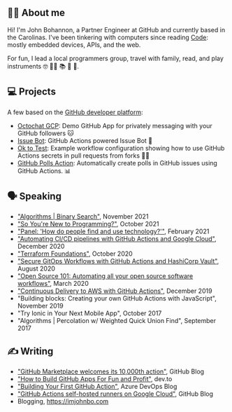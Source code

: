 ## 🙋‍♂️ About me

Hi! I'm John Bohannon, a Partner Engineer at GitHub and currently based in the Carolinas. I've been tinkering with computers since reading [Code](https://www.amazon.com/Code-Language-Computer-Hardware-Software/dp/0735611319): mostly embedded devices, APIs, and the web.

For fun, I lead a local programmers group, travel with family, read, and play instruments 🤓 🏃‍♂️ 📚 🎸 🐻.

## 💻 Projects

A few based on the [GitHub developer platform](https://docs.github.com/en/developers):
- [Octochat GCP](https://github.com/github-developer/octochat-gcp): Demo GitHub App for privately messaging with your GitHub followers 🐱
- [Issue Bot](https://github.com/imjohnbo/issue-bot): GitHub Actions powered Issue Bot 🦾
- [Ok to Test](https://github.com/imjohnbo/ok-to-test): Example workflow configuration showing how to use GitHub Actions secrets in pull requests from forks 🍴🔑
- [GitHub Polls Action](https://github.com/imjohnbo/gh-polls-bot-action): Automatically create polls in GitHub issues using GitHub Actions. 📊

## 🗣 Speaking

- ["Algorithms | Binary Search"](https://docs.google.com/presentation/d/e/2PACX-1vR4nGg8aWy69ZUqr6fJO8SY6Nhxld9_PZfVO4p8oqwLZn8Ov8VxAheGfzTHmjn5dr4abJKJ3ynrrkI2/pub?start=false&loop=false&delayms=3000), November 2021
- ["So You're New to Programming?"](https://docs.google.com/presentation/d/e/2PACX-1vRzoJPa4STjOZyqtuSVz1Acw2SUrTr3EQOt3vSAkIhLrvGDPytmWVOyigEWAtzWfVIIOYC4_juTPTsk/pub?start=false&loop=false&delayms=3000), October 2021
- ["Panel: 'How do people find and use technology?'"](https://www.postman.com/postman-galaxy/how-do-people-find-and-use-technology/), February 2021
- ["Automating CI/CD pipelines with GitHub Actions and Google Cloud"](https://resources.github.com/webcasts/Automating-CI-CD-Actions-Google-Cloud-thankyou/), December 2020
- ["Terraform Foundations"](https://github.com/imjohnbo/gpg-terraform-foundations), October 2020
- ["Secure GitOps Workflows with GitHub Actions and HashiCorp Vault"](https://www.hashicorp.com/resources/secure-gitops-workflows-with-github-actions-and-hashicorp-vault), August 2020
- ["Open Source 101: Automating all your open source software workflows"](https://github.com/imjohnbo/101-start-here), March 2020
- ["Continuous Delivery to AWS with GitHub Actions"](https://www.youtube.com/watch?v=KJNj37ZXPqE), December 2019
- "Building blocks: Creating your own GitHub Actions with JavaScript", November 2019
- "Try Ionic in Your Next Mobile App", October 2017
- "Algorithms | Percolation w/ Weighted Quick Union Find", September 2017

## ✍️ Writing

- ["GitHub Marketplace welcomes its 10,000th action"](https://github.blog/2021-10-21-github-marketplace-welcomes-its-10000th-action/), GitHub Blog
- ["How to Build GitHub Apps For Fun and Profit"](https://dev.to/github/building-github-apps-for-fun-and-profit-4mid), dev.to
- ["Building Your First GitHub Action"](https://devblogs.microsoft.com/devops/building-your-first-github-action/), Azure DevOps Blog
- ["GitHub Actions self-hosted runners on Google Cloud"](https://github.blog/2020-08-04-github-actions-self-hosted-runners-on-google-cloud/), GitHub Blog
- Blogging, https://imjohnbo.com
